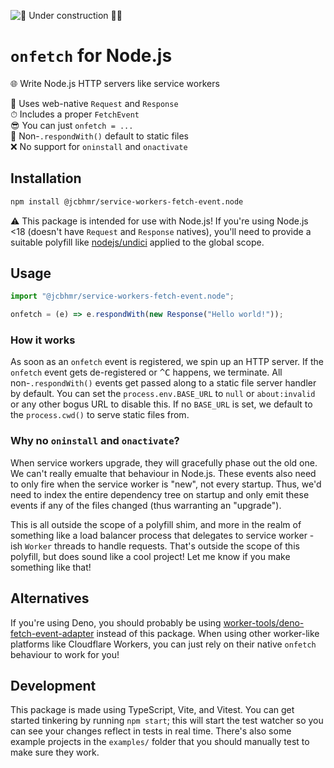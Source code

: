 ![🚧 Under construction 👷‍♂️](https://i.imgur.com/LEP2R3N.png)

# `onfetch` for Node.js

🌐 Write Node.js HTTP servers like service workers

<div align="center">

</div>

🌟 Uses web-native `Request` and `Response` \
⏱ Includes a proper `FetchEvent` \
😎 You can just `onfetch = ...` \
📂 Non-`.respondWith()` default to static files \
❌ No support for `oninstall` and `onactivate`

## Installation

```sh
npm install @jcbhmr/service-workers-fetch-event.node
```

⚠️ This package is intended for use with Node.js! If you're using Node.js <18
(doesn't have `Request` and `Response` natives), you'll need to provide a
suitable polyfill like [nodejs/undici] applied to the global scope.

## Usage

```js
import "@jcbhmr/service-workers-fetch-event.node";

onfetch = (e) => e.respondWith(new Response("Hello world!"));
```

### How it works

As soon as an `onfetch` event is registered, we spin up an HTTP server. If the
`onfetch` event gets de-registered or <kbd>^C</kbd> happens, we terminate. All
non-`.respondWith()` events get passed along to a static file server handler by
default. You can set the `process.env.BASE_URL` to `null` or `about:invalid` or
any other bogus URL to disable this. If no `BASE_URL` is set, we default to the
`process.cwd()` to serve static files from.

### Why no `oninstall` and `onactivate`?

When service workers upgrade, they will gracefully phase out the old one. We
can't really emualte that behaviour in Node.js. These events also need to only
fire when the service worker is "new", not every startup. Thus, we'd need to
index the entire dependency tree on startup and only emit these events if any of
the files changed (thus warranting an "upgrade").

This is all outside the scope of a polyfill shim, and more in the realm of
something like a load balancer process that delegates to service worker -ish
`Worker` threads to handle requests. That's outside the scope of this polyfill,
but does sound like a cool project! Let me know if you make something like that!

## Alternatives

If you're using Deno, you should probably be using
[worker-tools/deno-fetch-event-adapter] instead of this package. When using
other worker-like platforms like Cloudflare Workers, you can just rely on their
native `onfetch` behaviour to work for you!

## Development

This package is made using TypeScript, Vite, and Vitest. You can get started
tinkering by running `npm start`; this will start the test watcher so you can
see your changes reflect in tests in real time. There's also some example
projects in the `examples/` folder that you should manually test to make sure
they work.

<!-- prettier-ignore-start -->
[worker-tools/deno-fetch-event-adapter]: https://github.com/worker-tools/deno-fetch-event-adapter#readme
[nodejs/undici]: https://github.com/nodejs/undici#readme
<!-- prettier-ignore-end -->
